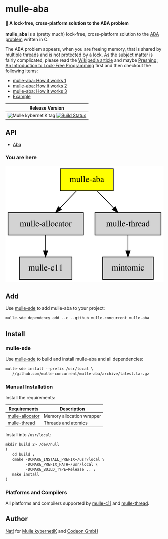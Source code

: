 # mulle-aba

#### 🚮 A lock-free, cross-platform solution to the ABA problem

**mulle_aba** is a (pretty much) lock-free, cross-platform solution to the
[ABA problem](//en.wikipedia.org/wiki/ABA_problem) written in C.

The ABA problem appears, when you are freeing memory, that is shared by
multiple threads and is not protected by a lock. As the subject matter is
fairly complicated, please read the [Wikipedia article](//en.wikipedia.org/wiki/ABA_problem) and maybe [Preshing: An Introduction to Lock-Free Programming](http://preshing.com/20120612/an-introduction-to-lock-free-programming/) first and then checkout the following items:

* [mulle-aba: How it works 1](//www.mulle-kybernetik.com/weblog/2015/mulle_aba_how_it_works_1.html)
* [mulle-aba: How it works 2](//www.mulle-kybernetik.com/weblog/2015/mulle_aba_how_it_works_2.html)
* [mulle-aba: How it works 3](//www.mulle-kybernetik.com/weblog/2015/mulle_aba_how_it_works_3.html)
* [Example](example/main.m)


| Release Version
|-----------------------------------
| ![Mulle kybernetiK tag](//img.shields.io/github/tag/mulle-concurrent/mulle-aba.svg?branch=release) [![Build Status](//github.com/mulle-concurrent/mulle-aba/CI/badge.svg?branch=release)](//github.com/mulle-concurrent/mulle-aba)


## API

* [Aba](dox/API_ABA.md)


### You are here

![Overview](overview.dot.svg)



## Add

Use [mulle-sde](//github.com/mulle-sde) to add mulle-aba to your project:

```
mulle-sde dependency add --c --github mulle-concurrent mulle-aba
```

## Install

### mulle-sde

Use [mulle-sde](//github.com/mulle-sde) to build and install mulle-aba and all dependencies:

```
mulle-sde install --prefix /usr/local \
   //github.com/mulle-concurrent/mulle-aba/archive/latest.tar.gz
```

### Manual Installation


Install the requirements:

Requirements                                               | Description
-----------------------------------------------------------|-----------------------
[mulle-allocator](//github.com/mulle-c/mulle-allocator)    | Memory allocation wrapper
[mulle-thread](//github.com/mulle-concurrent/mulle-thread) | Threads and atomics


Install into `/usr/local`:

```
mkdir build 2> /dev/null
(
   cd build ;
   cmake -DCMAKE_INSTALL_PREFIX=/usr/local \
         -DCMAKE_PREFIX_PATH=/usr/local \
         -DCMAKE_BUILD_TYPE=Release .. ;
   make install
)
```

### Platforms and Compilers

All platforms and compilers supported by
[mulle-c11](//github.com/mulle-c/mulle-c11) and
[mulle-thread](//github.com/mulle-concurrent/mulle-thread).

## Author

[Nat!](//www.mulle-kybernetik.com/weblog) for
[Mulle kybernetiK](//www.mulle-kybernetik.com) and
[Codeon GmbH](//www.codeon.de)

